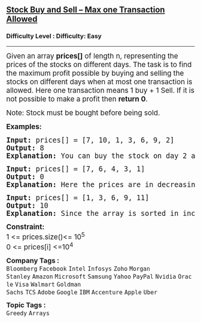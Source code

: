 <h2><a href="https://www.geeksforgeeks.org/problems/buy-stock-2/1">Stock Buy and Sell – Max one Transaction Allowed</a></h2><h3>Difficulty Level : Difficulty: Easy</h3><hr><div class="problems_problem_content__Xm_eO"><p><span style="font-size: 18.6667px;">Given an array <strong>prices[]</strong> of length n, representing the prices of the stocks on different days. The task is to find the maximum profit possible by buying and selling the stocks on different days when at most one transaction is allowed. Here one transaction means 1 buy + 1 Sell. If it is not possible to make a profit then <strong>return 0</strong>.</span></p>
<p><span style="font-size: 18.6667px;">Note: Stock must be bought before being sold.</span></p>
<p><span style="font-size: 14pt;"><strong>Examples:</strong></span></p>
<pre><span style="font-size: 14pt;"><strong style="font-size: 14pt;">Input: </strong><span style="font-size: 14pt;">prices[] = [7, 10, 1, 3, 6, 9, 2]<br></span><strong style="font-size: 14pt;">Output:</strong><span style="font-size: 14pt;"> 8<br></span><strong style="font-size: 14pt;">Explanation:</strong><span style="font-size: 14pt;"> You can buy the stock on day 2 at price = 1 and sell it on day 5 at price = 9. Hence, the profit is 8.</span></span></pre>
<pre><span style="font-size: 14pt;"><strong style="font-size: 14pt;">Input: </strong><span style="font-size: 14pt;">prices[] = [7, 6, 4, 3, 1]<br></span><strong style="font-size: 14pt;">Output:</strong><span style="font-size: 14pt;"> 0 <br></span><span style="font-size: 18.6667px;"><strong>Explanation</strong></span><strong style="font-size: 14pt;">:</strong><span style="font-size: 14pt;"> Here the prices are in decreasing order, hence if we buy any day then we cannot sell it at a greater price. Hence, the answer is 0.<br></span></span></pre>
<pre><span style="font-size: 14pt;"><strong>Input: </strong>prices[] = [1, 3, 6, 9, 11]</span><br><span style="font-size: 14pt;"><strong>Output:</strong> 10 </span><br><span style="font-size: 14pt;"><span style="font-size: 18.6667px;"><strong>Explanation</strong></span><strong style="font-size: 14pt;">:</strong><span style="font-size: 14pt;"> Since the array is sorted in increasing order, we can make maximum profit by buying at price[0] and selling at price[n-1].</span></span></pre>
<p><span style="font-size: 14pt;"><strong>Constraint:</strong><br>1 &lt;= prices.size()&lt;= 10<sup>5</sup></span><br><span style="font-size: 14pt;">0 &lt;= prices[i] &lt;=10<sup>4</sup></span></p></div><p><span style=font-size:18px><strong>Company Tags : </strong><br><code>Bloomberg</code>&nbsp;<code>Facebook</code>&nbsp;<code>Intel</code>&nbsp;<code>Infosys</code>&nbsp;<code>Zoho</code>&nbsp;<code>Morgan Stanley</code>&nbsp;<code>Amazon</code>&nbsp;<code>Microsoft</code>&nbsp;<code>Samsung</code>&nbsp;<code>Yahoo</code>&nbsp;<code>PayPal</code>&nbsp;<code>Nvidia</code>&nbsp;<code>Oracle</code>&nbsp;<code>Visa</code>&nbsp;<code>Walmart</code>&nbsp;<code>Goldman Sachs</code>&nbsp;<code>TCS</code>&nbsp;<code>Adobe</code>&nbsp;<code>Google</code>&nbsp;<code>IBM</code>&nbsp;<code>Accenture</code>&nbsp;<code>Apple</code>&nbsp;<code>Uber</code>&nbsp;<br><p><span style=font-size:18px><strong>Topic Tags : </strong><br><code>Greedy</code>&nbsp;<code>Arrays</code>&nbsp;
